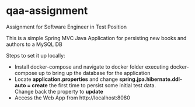 # qaa-assignment
Assignment for Software Engineer in Test Position

This is a simple Spring MVC Java Application for persisting new books and authors to a MySQL DB

Steps to set it up locally:

* Install docker-compose and navigate to docker folder executing
docker-compose up to bring up the database for the application
* Locate **application.properties** and change **spring.jpa.hibernate.ddl-auto = create** the first time to persist some initial test data.<br>
Change back the property to **update**
* Access the Web App from http://localhost:8080
